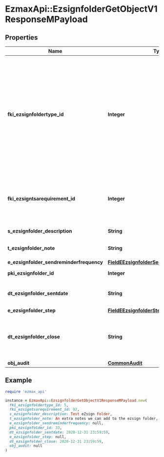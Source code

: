 # EzmaxApi::EzsignfolderGetObjectV1ResponseMPayload

## Properties

| Name | Type | Description | Notes |
| ---- | ---- | ----------- | ----- |
| **fki_ezsignfoldertype_id** | **Integer** | The unique ID of the Ezsignfoldertype.    This value can be queried by the API and is also visible in the admin interface.    There are two types of Ezsignfoldertype. **User** and **Shared**. **User** can only be seen by the user who created the folder or its assistants. Access to **Shared** folders are configurable for access and email delivery. You should typically choose a **Shared** type here. |  |
| **fki_ezsigntsarequirement_id** | **Integer** | The unique ID of the Ezsigntsarequirement.  Determine if a Time Stamping Authority should add a timestamp on each of the signature. Valid values:  |Value|Description| |-|-| |1|No. TSA Timestamping will requested. This will make all signatures a lot faster since no round-trip to the TSA server will be required. Timestamping will be made using eZsign server&#39;s time.| |2|Best effort. Timestamping from a Time Stamping Authority will be requested but is not mandatory. In the very improbable case it cannot be completed, the timestamping will be made using eZsign server&#39;s time. **Additional fee applies**| |3|Mandatory. Timestamping from a Time Stamping Authority will be requested and is mandatory. In the very improbable case it cannot be completed, the signature will fail and the user will be asked to retry. **Additional fee applies**| |  |
| **s_ezsignfolder_description** | **String** | The description of the Ezsign Folder |  |
| **t_ezsignfolder_note** | **String** | Somes extra notes about the eZsign Folder |  |
| **e_ezsignfolder_sendreminderfrequency** | [**FieldEEzsignfolderSendreminderfrequency**](FieldEEzsignfolderSendreminderfrequency.md) |  |  |
| **pki_ezsignfolder_id** | **Integer** | The unique ID of the Ezsignfolder |  |
| **dt_ezsignfolder_sentdate** | **String** | The date and time at which the Ezsign folder was sent the last time. |  |
| **e_ezsignfolder_step** | [**FieldEEzsignfolderStep**](FieldEEzsignfolderStep.md) |  |  |
| **dt_ezsignfolder_close** | **String** | The date and time at which the folder was closed. Either by applying the last signature or by completing it prematurely. |  |
| **obj_audit** | [**CommonAudit**](CommonAudit.md) |  |  |

## Example

```ruby
require 'ezmax_api'

instance = EzmaxApi::EzsignfolderGetObjectV1ResponseMPayload.new(
  fki_ezsignfoldertype_id: 5,
  fki_ezsigntsarequirement_id: 92,
  s_ezsignfolder_description: Test eZsign Folder,
  t_ezsignfolder_note: An extra notes we can add to the ezsign folder,
  e_ezsignfolder_sendreminderfrequency: null,
  pki_ezsignfolder_id: 33,
  dt_ezsignfolder_sentdate: 2020-12-31 23:59:59,
  e_ezsignfolder_step: null,
  dt_ezsignfolder_close: 2020-12-31 23:59:59,
  obj_audit: null
)
```

